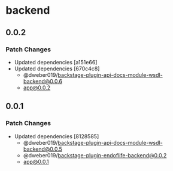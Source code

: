 # backend

## 0.0.2

### Patch Changes

- Updated dependencies [a151e66]
- Updated dependencies [670c4c8]
  - @dweber019/backstage-plugin-api-docs-module-wsdl-backend@0.0.6
  - app@0.0.2

## 0.0.1

### Patch Changes

- Updated dependencies [8128585]
  - @dweber019/backstage-plugin-api-docs-module-wsdl-backend@0.0.5
  - @dweber019/backstage-plugin-endoflife-backend@0.0.2
  - app@0.0.1
